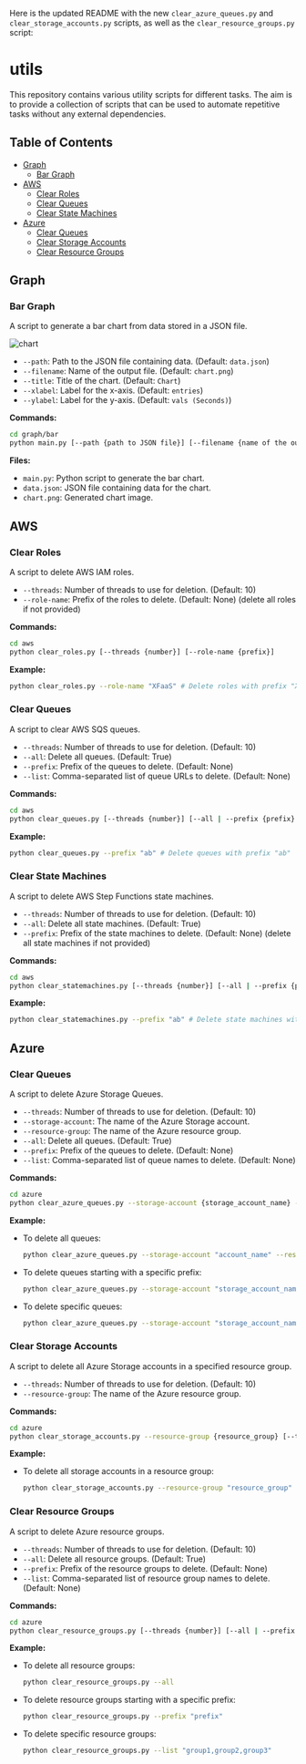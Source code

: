 Here is the updated README with the new `clear_azure_queues.py` and `clear_storage_accounts.py` scripts, as well as the `clear_resource_groups.py` script:

# utils

This repository contains various utility scripts for different tasks. The aim is to provide a collection of scripts that can be used to automate repetitive tasks without any external dependencies.

## Table of Contents

- [Graph](#graph)
  - [Bar Graph](#bar-graph)
- [AWS](#aws)
  - [Clear Roles](#clear-roles)
  - [Clear Queues](#clear-queues)
  - [Clear State Machines](#clear-state-machines)
- [Azure](#azure)
  - [Clear Queues](#clear-queues-azure)
  - [Clear Storage Accounts](#clear-storage-accounts)
  - [Clear Resource Groups](#clear-resource-groups)

## Graph

### Bar Graph

A script to generate a bar chart from data stored in a JSON file.

![chart](https://github.com/vaishnav-mk/utils/assets/84540554/663ecae1-2383-41f2-bc97-22b892293b2f)

* `--path`: Path to the JSON file containing data. (Default: `data.json`)
* `--filename`: Name of the output file. (Default: `chart.png`)
* `--title`: Title of the chart. (Default: `Chart`)
* `--xlabel`: Label for the x-axis. (Default: `entries`)
* `--ylabel`: Label for the y-axis. (Default: `vals (Seconds)`)

**Commands:**
```bash
cd graph/bar
python main.py [--path {path to JSON file}] [--filename {name of the output file}] [--title {title of the chart}] [--xlabel {label for x-axis}] [--ylabel {label for y-axis}]
```

**Files:**
- `main.py`: Python script to generate the bar chart.
- `data.json`: JSON file containing data for the chart.
- `chart.png`: Generated chart image.

## AWS

### Clear Roles

A script to delete AWS IAM roles.

* `--threads`: Number of threads to use for deletion. (Default: 10)
* `--role-name`: Prefix of the roles to delete. (Default: None) (delete all roles if not provided)

**Commands:**
```bash
cd aws
python clear_roles.py [--threads {number}] [--role-name {prefix}]
```

**Example:**
```bash
python clear_roles.py --role-name "XFaaS" # Delete roles with prefix "XFaaS"
```

### Clear Queues

A script to clear AWS SQS queues.

* `--threads`: Number of threads to use for deletion. (Default: 10)
* `--all`: Delete all queues. (Default: True)
* `--prefix`: Prefix of the queues to delete. (Default: None)
* `--list`: Comma-separated list of queue URLs to delete. (Default: None)

**Commands:**
```bash
cd aws
python clear_queues.py [--threads {number}] [--all | --prefix {prefix} | --list {comma-separated-queue-names}]
```

**Example:**
```bash
python clear_queues.py --prefix "ab" # Delete queues with prefix "ab"
```

### Clear State Machines

A script to delete AWS Step Functions state machines.

* `--threads`: Number of threads to use for deletion. (Default: 10)
* `--all`: Delete all state machines. (Default: True)
* `--prefix`: Prefix of the state machines to delete. (Default: None) (delete all state machines if not provided)

**Commands:**
```bash
cd aws
python clear_statemachines.py [--threads {number}] [--all | --prefix {prefix}]
```

**Example:**
```bash
python clear_statemachines.py --prefix "ab" # Delete state machines with prefix "ab"
```

## Azure

### Clear Queues

A script to delete Azure Storage Queues.

* `--threads`: Number of threads to use for deletion. (Default: 10)
* `--storage-account`: The name of the Azure Storage account.
* `--resource-group`: The name of the Azure resource group.
* `--all`: Delete all queues. (Default: True)
* `--prefix`: Prefix of the queues to delete. (Default: None)
* `--list`: Comma-separated list of queue names to delete. (Default: None)

**Commands:**
```bash
cd azure
python clear_azure_queues.py --storage-account {storage_account_name} --resource-group {resource_group} [--threads {number}] [--all | --prefix {prefix} | --list {comma-separated-queue-names}]
```

**Example:**
- To delete all queues:
  ```bash
  python clear_azure_queues.py --storage-account "account_name" --resource-group "resource_group" --all
  ```
- To delete queues starting with a specific prefix:
  ```bash
  python clear_azure_queues.py --storage-account "storage_account_name" --resource-group "resource_group" --prefix "prefix"
  ```
- To delete specific queues:
  ```bash
  python clear_azure_queues.py --storage-account "storage_account_name" --resource-group "resource_group" --list "queue1,queue2,queue3"
  ```

### Clear Storage Accounts

A script to delete all Azure Storage accounts in a specified resource group.

* `--threads`: Number of threads to use for deletion. (Default: 10)
* `--resource-group`: The name of the Azure resource group.

**Commands:**
```bash
cd azure
python clear_storage_accounts.py --resource-group {resource_group} [--threads {number}]
```

**Example:**
- To delete all storage accounts in a resource group:
  ```bash
  python clear_storage_accounts.py --resource-group "resource_group"
  ```

### Clear Resource Groups

A script to delete Azure resource groups.

* `--threads`: Number of threads to use for deletion. (Default: 10)
* `--all`: Delete all resource groups. (Default: True)
* `--prefix`: Prefix of the resource groups to delete. (Default: None)
* `--list`: Comma-separated list of resource group names to delete. (Default: None)

**Commands:**
```bash
cd azure
python clear_resource_groups.py [--threads {number}] [--all | --prefix {prefix} | --list {comma-separated-resource-group-names}]
```

**Example:**
- To delete all resource groups:
  ```bash
  python clear_resource_groups.py --all
  ```
- To delete resource groups starting with a specific prefix:
  ```bash
  python clear_resource_groups.py --prefix "prefix"
  ```
- To delete specific resource groups:
  ```bash
  python clear_resource_groups.py --list "group1,group2,group3"
  ```

